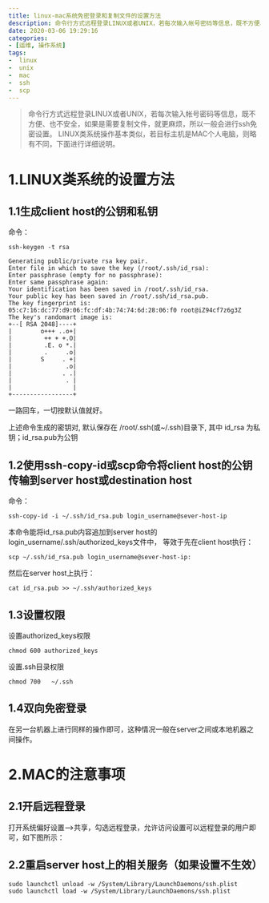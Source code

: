 ```yaml
---
title: linux-mac系统免密登录和复制文件的设置方法
description: 命令行方式远程登录LINUX或者UNIX，若每次输入帐号密码等信息，既不方便、也不安全，如果是需要复制文件，就更麻烦，所以一般会进行ssh免密设置。LINUX类系统操作基本类似，若目标主机是MAC个人电脑，则略有不同，下面进行详细说明。
date: 2020-03-06 19:29:16
categories:
- [运维, 操作系统] 
tags: 
-  linux
-  unix
-  mac
-  ssh
-  scp
---
```

>命令行方式远程登录LINUX或者UNIX，若每次输入帐号密码等信息，既不方便、也不安全，如果是需要复制文件，就更麻烦，所以一般会进行ssh免密设置。
LINUX类系统操作基本类似，若目标主机是MAC个人电脑，则略有不同，下面进行详细说明。

# 1.LINUX类系统的设置方法
## 1.1生成client host的公钥和私钥
命令：
```shell
ssh-keygen -t rsa

Generating public/private rsa key pair.
Enter file in which to save the key (/root/.ssh/id_rsa): 
Enter passphrase (empty for no passphrase): 
Enter same passphrase again: 
Your identification has been saved in /root/.ssh/id_rsa.
Your public key has been saved in /root/.ssh/id_rsa.pub.
The key fingerprint is:
05:c7:16:dc:77:d9:06:fc:df:4b:74:74:6d:28:06:f0 root@iZ94cf7z6g3Z
The key's randomart image is:
+--[ RSA 2048]----+
|        o+++ ..o+|
|         ++ + +.O|
|         .E. o *.|
|         .     .o|
|        S     . +|
|               .o|
|              . .|
|               . |
|                 |
+-----------------+
```
一路回车，一切按默认值就好。

上述命令生成的密钥对, 默认保存在 /root/.ssh(或~/.ssh)目录下, 其中
id_rsa 为私钥；id_rsa.pub为公钥

## 1.2使用ssh-copy-id或scp命令将client host的公钥传输到server host或destination host
命令：
```shell
ssh-copy-id -i ~/.ssh/id_rsa.pub login_username@sever-host-ip
```
本命令能将id_rsa.pub内容追加到server host的login_username/.ssh/authorized_keys文件中，
等效于先在client host执行：
```shell
scp ~/.ssh/id_rsa.pub login_username@sever-host-ip:
```
然后在server host上执行：
```shell
cat id_rsa.pub >> ~/.ssh/authorized_keys
```
## 1.3设置权限
设置authorized_keys权限
```shell
chmod 600 authorized_keys
```
设置.ssh目录权限
```shell
chmod 700   ~/.ssh
```
## 1.4双向免密登录
在另一台机器上进行同样的操作即可，这种情况一般在server之间或本地机器之间操作。
# 2.MAC的注意事项
## 2.1开启远程登录
打开系统偏好设置–>共享，勾选远程登录，允许访问设置可以远程登录的用户即可，如下图所示：
## 2.2重启server host上的相关服务（如果设置不生效）
```shell
sudo launchctl unload -w /System/Library/LaunchDaemons/ssh.plist
sudo launchctl load -w /System/Library/LaunchDaemons/ssh.plist
```
